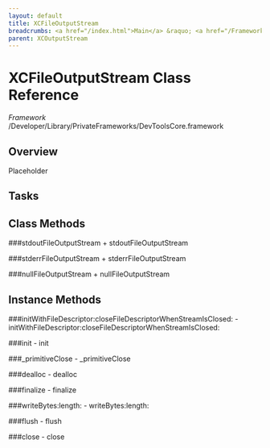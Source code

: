 ```yaml
---
layout: default
title: XCFileOutputStream
breadcrumbs: <a href="/index.html">Main</a> &raquo; <a href="/Frameworks.html">Framework</a> &raquo; <a href="/Frameworks/DevToolsCore.html">DevToolsCore</a> &raquo; XCFileOutputStream
parent: XCOutputStream 
---
```

# XCFileOutputStream Class Reference

*Framework* /Developer/Library/PrivateFrameworks/DevToolsCore.framework

## Overview

Placeholder

## Tasks

## Class Methods

<a name="+stdoutFileOutputStream"></a>
###stdoutFileOutputStream
    + stdoutFileOutputStream

<a name="+stderrFileOutputStream"></a>
###stderrFileOutputStream
    + stderrFileOutputStream

<a name="+nullFileOutputStream"></a>
###nullFileOutputStream
    + nullFileOutputStream

## Instance Methods

<a name="-initWithFileDescriptor:closeFileDescriptorWhenStreamIsClosed:"></a>
###initWithFileDescriptor:closeFileDescriptorWhenStreamIsClosed:
    - initWithFileDescriptor:closeFileDescriptorWhenStreamIsClosed:

<a name="-init"></a>
###init
    - init

<a name="-_primitiveClose"></a>
###_primitiveClose
    - _primitiveClose

<a name="-dealloc"></a>
###dealloc
    - dealloc

<a name="-finalize"></a>
###finalize
    - finalize

<a name="-writeBytes:length:"></a>
###writeBytes:length:
    - writeBytes:length:

<a name="-flush"></a>
###flush
    - flush

<a name="-close"></a>
###close
    - close

